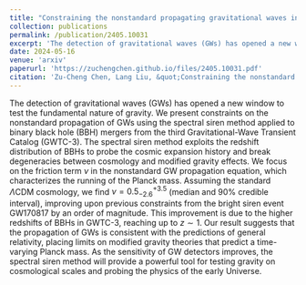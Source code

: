 ```yaml
---
title: "Constraining the nonstandard propagating gravitational waves in the cosmological background with GWTC-3"
collection: publications
permalink: /publication/2405.10031
excerpt: 'The detection of gravitational waves (GWs) has opened a new window to test the fundamental nature of gravity. We present constraints on the nonstandard propagation of GWs using the spectral siren method applied to binary black hole (BBH) mergers from the third Gravitational-Wave Transient Catalog (GWTC-3). The spectral siren method exploits the redshift distribution of BBHs to probe the cosmic expansion history and break degeneracies between cosmology and modified gravity effects. We focus on the friction term $\nu$ in the nonstandard GW propagation equation, which characterizes the running of the Planck mass. Assuming the standard $\Lambda$CDM cosmology, we find $\nu = 0.5^{+3.5}_{-2.6}$ (median and $90\%$ credible interval), improving upon previous constraints from the bright siren event GW170817 by an order of magnitude. This improvement is due to the higher redshifts of BBHs in GWTC-3, reaching up to $z \sim 1$. Our result suggests that the propagation of GWs is consistent with the predictions of general relativity, placing limits on modified gravity theories that predict a time-varying Planck mass. As the sensitivity of GW detectors improves, the spectral siren method will provide a powerful tool for testing gravity on cosmological scales and probing the physics of the early Universe.'
date: 2024-05-16
venue: 'arxiv'
paperurl: 'https://zuchengchen.github.io/files/2405.10031.pdf'
citation: 'Zu-Cheng Chen, Lang Liu, &quot;Constraining the nonstandard propagating gravitational waves in the cosmological background with GWTC-3.&quot; <i>arxiv:2405.10031</i>.'
---
```

The detection of gravitational waves (GWs) has opened a new window to test the fundamental nature of gravity. We present constraints on the nonstandard propagation of GWs using the spectral siren method applied to binary black hole (BBH) mergers from the third Gravitational-Wave Transient Catalog (GWTC-3). The spectral siren method exploits the redshift distribution of BBHs to probe the cosmic expansion history and break degeneracies between cosmology and modified gravity effects. We focus on the friction term $\nu$ in the nonstandard GW propagation equation, which characterizes the running of the Planck mass. Assuming the standard $\Lambda$CDM cosmology, we find $\nu = 0.5^{+3.5}_{-2.6}$ (median and $90\%$ credible interval), improving upon previous constraints from the bright siren event GW170817 by an order of magnitude. This improvement is due to the higher redshifts of BBHs in GWTC-3, reaching up to $z \sim 1$. Our result suggests that the propagation of GWs is consistent with the predictions of general relativity, placing limits on modified gravity theories that predict a time-varying Planck mass. As the sensitivity of GW detectors improves, the spectral siren method will provide a powerful tool for testing gravity on cosmological scales and probing the physics of the early Universe.